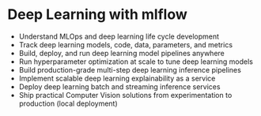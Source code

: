 # Deep Learning with mlflow

* Understand MLOps and deep learning life cycle development
* Track deep learning models, code, data, parameters, and metrics
* Build, deploy, and run deep learning model pipelines anywhere
* Run hyperparameter optimization at scale to tune deep learning models
* Build production-grade multi-step deep learning inference pipelines
* Implement scalable deep learning explainability as a service
* Deploy deep learning batch and streaming inference services
* Ship practical Computer Vision solutions from experimentation to production (local deployment)